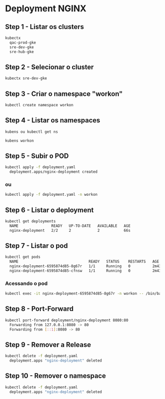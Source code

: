 # Deployment NGINX

## Step 1 - Listar os clusters

``` bash
kubectx
  qac-prod-gke
  sre-dev-gke
  sre-hub-gke
```

## Step 2 - Selecionar o cluster

``` bash
kubectx sre-dev-gke
```

## Step 3 - Criar o namespace "workon"

``` bash
kubectl create namespace workon
```

## Step 4 - Listar os namespaces

``` bash
kubens ou kubectl get ns
```

``` bash
kubens workon
```

## Step 5 - Subir o POD

``` bash
kubectl apply -f deployment.yaml
  deployment.apps/nginx-deployment created
```

### ou

``` bash
kubectl apply -f deployment.yaml -n workon
```

## Step 6 - Listar o deployment

``` bash
kubectl get deployments 
  NAME               READY   UP-TO-DATE   AVAILABLE   AGE
  nginx-deployment   2/2     2            2           66s
```

## Step 7 - Listar o pod

``` bash
kubectl get pods
  NAME                                READY   STATUS    RESTARTS   AGE
  nginx-deployment-6595874d85-8g67r   1/1     Running   0          2m43s
  nginx-deployment-6595874d85-cfnsw   1/1     Running   0          2m43s
```

### Acessando o pod

```bash
kubectl exec -it nginx-deployment-6595874d85-8g67r -n workon -- /bin/bash
```

## Step 8 - Port-Forward

``` bash
kubectl port-forward deployment/nginx-deployment 8080:80
  Forwarding from 127.0.0.1:8080 -> 80
  Forwarding from [::1]:8080 -> 80
```

## Step 9 - Remover a Release

``` bash
kubectl delete -f deployment.yaml
  deployment.apps "nginx-deployment" deleted
```

## Step 10 - Remover o namespace

``` bash
kubectl delete -f deployment.yaml
  deployment.apps "nginx-deployment" deleted
```

